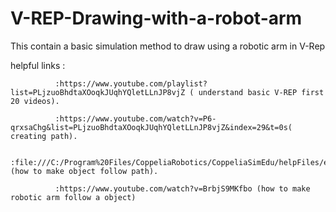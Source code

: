 # V-REP-Drawing-with-a-robot-arm
This contain a basic simulation method to draw using a robotic arm in V-Rep

helpful links :
               
              :https://www.youtube.com/playlist?list=PLjzuoBhdtaXOoqkJUqhYQletLLnJP8vjZ ( understand basic V-REP first 20 videos).

              :https://www.youtube.com/watch?v=P6-qrxsaChg&list=PLjzuoBhdtaXOoqkJUqhYQletLLnJP8vjZ&index=29&t=0s( creating path).
               
              :file:///C:/Program%20Files/CoppeliaRobotics/CoppeliaSimEdu/helpFiles/en/regularApi/simFollowPath.htm (how to make object follow path).
              
              :https://www.youtube.com/watch?v=BrbjS9MKfbo (how to make robotic arm follow a object)
